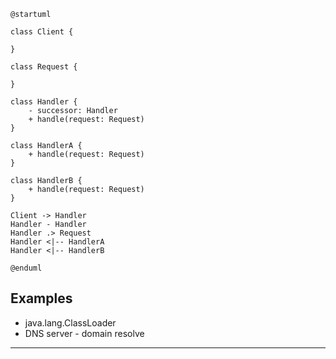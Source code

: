 ```puml
@startuml

class Client {

}

class Request {

}

class Handler {
    - successor: Handler    
    + handle(request: Request)
}

class HandlerA {
    + handle(request: Request)
}

class HandlerB {
    + handle(request: Request)
}

Client -> Handler
Handler - Handler
Handler .> Request
Handler <|-- HandlerA
Handler <|-- HandlerB

@enduml
```

## Examples

* java.lang.ClassLoader
* DNS server - domain resolve

---
